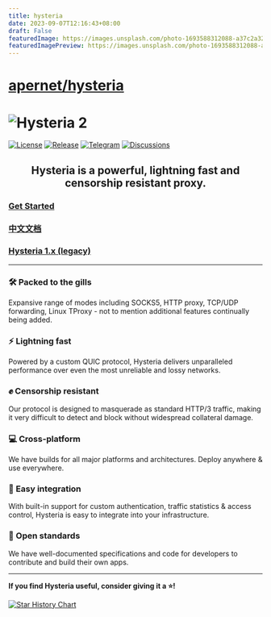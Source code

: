 ```yaml
---
title: hysteria
date: 2023-09-07T12:16:43+08:00
draft: False
featuredImage: https://images.unsplash.com/photo-1693588312088-a37c2a329982?ixid=M3w0NjAwMjJ8MHwxfHJhbmRvbXx8fHx8fHx8fDE2OTQwNjAwOTh8&ixlib=rb-4.0.3
featuredImagePreview: https://images.unsplash.com/photo-1693588312088-a37c2a329982?ixid=M3w0NjAwMjJ8MHwxfHJhbmRvbXx8fHx8fHx8fDE2OTQwNjAwOTh8&ixlib=rb-4.0.3
---
```


# [apernet/hysteria](https://github.com/apernet/hysteria)

# ![Hysteria 2](logo.svg)

[![License][1]][2] [![Release][3]][4] [![Telegram][5]][6] [![Discussions][7]][8]

[1]: https://img.shields.io/badge/license-MIT-blue
[2]: LICENSE.md
[3]: https://img.shields.io/github/v/release/apernet/hysteria?style=flat-square
[4]: https://github.com/apernet/hysteria/releases
[5]: https://img.shields.io/badge/chat-Telegram-blue?style=flat-square
[6]: https://t.me/hysteria_github
[7]: https://img.shields.io/github/discussions/apernet/hysteria?style=flat-square
[8]: https://github.com/apernet/hysteria/discussions

<h2 style="text-align: center;">Hysteria is a powerful, lightning fast and censorship resistant proxy.</h2>

### [Get Started](https://v2.hysteria.network/)

### [中文文档](https://v2.hysteria.network/zh/)

### [Hysteria 1.x (legacy)](https://v1.hysteria.network/)

---

<div class="feature-grid">
  <div>
    <h3>🛠️ Packed to the gills</h3>
    <p>Expansive range of modes including SOCKS5, HTTP proxy, TCP/UDP forwarding, Linux TProxy - not to mention additional features continually being added.</p>
  </div>

  <div>
    <h3>⚡ Lightning fast</h3>
    <p>Powered by a custom QUIC protocol, Hysteria delivers unparalleled performance over even the most unreliable and lossy networks.</p>
  </div>

  <div>
    <h3>✊ Censorship resistant</h3>
    <p>Our protocol is designed to masquerade as standard HTTP/3 traffic, making it very difficult to detect and block without widespread collateral damage.</p>
  </div>
  
  <div>
    <h3>💻 Cross-platform</h3>
    <p>We have builds for all major platforms and architectures. Deploy anywhere & use everywhere.</p>
  </div>

  <div>
    <h3>🔗 Easy integration</h3>
    <p>With built-in support for custom authentication, traffic statistics & access control, Hysteria is easy to integrate into your infrastructure.</p>
  </div>
  
  <div>
    <h3>🤗 Open standards</h3>
    <p>We have well-documented specifications and code for developers to contribute and build their own apps.</p>
  </div>
</div>

---

**If you find Hysteria useful, consider giving it a ⭐️!**

[![Star History Chart](https://api.star-history.com/svg?repos=apernet/hysteria&type=Date)](https://star-history.com/#apernet/hysteria&Date)
